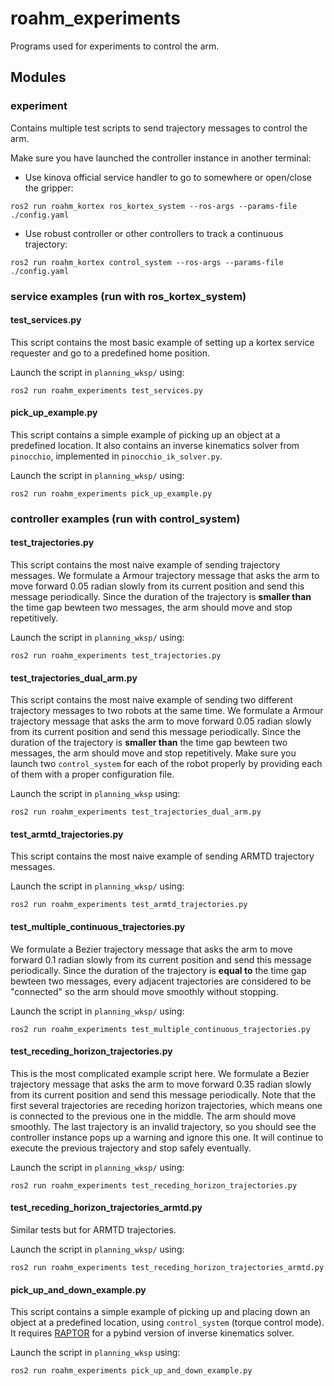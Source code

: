 # roahm_experiments
Programs used for experiments to control the arm.

## Modules
### experiment

Contains multiple test scripts to send trajectory messages to control the arm.

Make sure you have launched the controller instance in another terminal:

- Use kinova official service handler to go to somewhere or open/close the gripper:
```shell
ros2 run roahm_kortex ros_kortex_system --ros-args --params-file ./config.yaml
```

- Use robust controller or other controllers to track a continuous trajectory:
```shell
ros2 run roahm_kortex control_system --ros-args --params-file ./config.yaml
```

### service examples (run with ros_kortex_system)
#### test_services.py
This script contains the most basic example of setting up a kortex service requester and go to a predefined home position.

Launch the script in `planning_wksp/` using:
```shell
ros2 run roahm_experiments test_services.py
```

#### pick_up_example.py
This script contains a simple example of picking up an object at a predefined location.
It also contains an inverse kinematics solver from `pinocchio`, implemented in `pinocchio_ik_solver.py`.

Launch the script in `planning_wksp/` using:
```shell
ros2 run roahm_experiments pick_up_example.py
```

### controller examples (run with control_system)
#### test_trajectories.py
This script contains the most naive example of sending trajectory messages.
We formulate a Armour trajectory message that asks the arm to move forward 0.05 radian slowly from its current position and send this message periodically.
Since the duration of the trajectory is **smaller than** the time gap bewteen two messages, the arm should move and stop repetitively.

Launch the script in `planning_wksp/` using:
```shell
ros2 run roahm_experiments test_trajectories.py
```

#### test_trajectories_dual_arm.py
This script contains the most naive example of sending two different trajectory messages to two robots at the same time.
We formulate a Armour trajectory message that asks the arm to move forward 0.05 radian slowly from its current position and send this message periodically.
Since the duration of the trajectory is **smaller than** the time gap bewteen two messages, the arm should move and stop repetitively.
Make sure you launch two `control_system` for each of the robot properly by providing each of them with a proper configuration file.

Launch the script in `planning_wksp` using:
```shell
ros2 run roahm_experiments test_trajectories_dual_arm.py
```

#### test_armtd_trajectories.py
This script contains the most naive example of sending ARMTD trajectory messages.

Launch the script in `planning_wksp/` using:
```shell
ros2 run roahm_experiments test_armtd_trajectories.py
```

#### test_multiple_continuous_trajectories.py
We formulate a Bezier trajectory message that asks the arm to move forward 0.1 radian slowly from its current position and send this message periodically.
Since the duration of the trajectory is **equal to** the time gap bewteen two messages, every adjacent trajectories are considered to be "connected" so the arm should move smoothly without stopping.

Launch the script in `planning_wksp/` using:
```shell
ros2 run roahm_experiments test_multiple_continuous_trajectories.py
```

#### test_receding_horizon_trajectories.py
This is the most complicated example script here.
We formulate a Bezier trajectory message that asks the arm to move forward 0.35 radian slowly from its current position and send this message periodically.
Note that the first several trajectories are receding horizon trajectories, which means one is connected to the previous one in the middle.
The arm should move smoothly.
The last trajectory is an invalid trajectory, so you should see the controller instance pops up a warning and ignore this one. 
It will continue to execute the previous trajectory and stop safely eventually. 

Launch the script in `planning_wksp/` using:
```shell
ros2 run roahm_experiments test_receding_horizon_trajectories.py
```

#### test_receding_horizon_trajectories_armtd.py
Similar tests but for ARMTD trajectories.

Launch the script in `planning_wksp/` using:
```shell
ros2 run roahm_experiments test_receding_horizon_trajectories_armtd.py
```

#### pick_up_and_down_example.py
This script contains a simple example of picking up and placing down an object at a predefined location, using `control_system` (torque control mode).
It requires [RAPTOR](https://github.com/roahmlab/RAPTOR) for a pybind version of inverse kinematics solver.

Launch the script in `planning_wksp` using:
```shell
ros2 run roahm_experiments pick_up_and_down_example.py
```